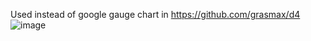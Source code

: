 Used instead of google gauge chart in https://github.com/grasmax/d4
![image](https://github.com/grasmax/g1/assets/26674731/5c31887b-b851-4174-a572-4d0387475609)
